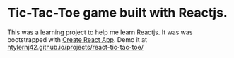 # Tic-Tac-Toe game built with Reactjs.

This was a learning project to help me learn Reactjs. It was was bootstrapped with [Create React App](https://github.com/facebookincubator/create-react-app). Demo it at [htylernj42.github.io/projects/react-tic-tac-toe/](https://tylernj42.github.io/projects/react-tic-tac-toe/p)
